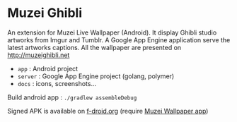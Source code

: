 Muzei Ghibli
============

An extension for Muzei Live Wallpaper (Android). It display Ghibli studio artworks from Imgur and Tumblr.
A Google App Engine application serve the latest artworks captions. All the wallpaper are presented on http://muzeighibli.net

* ```app``` : Android project
* ```server``` : Google App Engine project (golang, polymer)
* ```docs``` : icons, screenshots...

Build android app : ```./gradlew assembleDebug```

Signed APK is available on [f-droid.org](https://f-droid.org/repository/browse/?fdfilter=muzei&fdid=net.ebt.muzei.miyazaki)
 (require [Muzei Wallpaper app](http://get.muzei.co))
